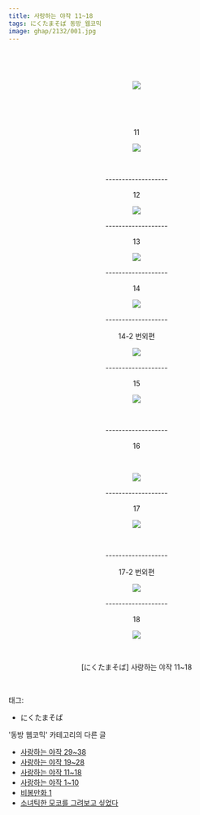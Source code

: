 ```yaml
---
title: 사랑하는 야작 11~18
tags: にくたまそば 동방_웹코믹
image: ghap/2132/001.jpg
---
```

<div class="article">
<p style="text-align: center; clear: none; float: none;"><br/></p>
<p style="text-align: center; clear: none; float: none;"><br/></p>
<p style="text-align: center; clear: none; float: none;"><img src="{{ site.nasurl }}/ghap/2132/001.jpg"/></p>
<p style="text-align: center; clear: none; float: none;"><br/></p>
<p style="text-align: center; clear: none; float: none;"><br/></p>
<p style="text-align: center; clear: none; float: none;">11</p>
<p style="text-align: center; clear: none; float: none;"><img src="{{ site.nasurl }}/ghap/2132/002.jpg"/></p>
<p style="text-align: center; clear: none; float: none;"><br/></p>
<p style="text-align: center; clear: none; float: none;">-------------------</p>
<p style="text-align: center; clear: none; float: none;">12</p>
<p style="text-align: center; clear: none; float: none;"><img src="{{ site.nasurl }}/ghap/2132/003.jpg"/></p>
<p style="text-align: center; clear: none; float: none;">-------------------</p>
<p style="text-align: center; clear: none; float: none;">13</p>
<p style="text-align: center; clear: none; float: none;"><img src="{{ site.nasurl }}/ghap/2132/004.jpg"/></p>
<p style="text-align: center; clear: none; float: none;">-------------------</p>
<p style="text-align: center; clear: none; float: none;">14</p>
<p style="text-align: center; clear: none; float: none;"><img src="{{ site.nasurl }}/ghap/2132/005.jpg"/></p>
<p style="text-align: center; clear: none; float: none;">-------------------</p>
<p style="text-align: center; clear: none; float: none;">14-2 번외편</p>
<p style="text-align: center; clear: none; float: none;"><img src="{{ site.nasurl }}/ghap/2132/006.jpg"/></p>
<p style="text-align: center; clear: none; float: none;">-------------------</p>
<p style="text-align: center; clear: none; float: none;">15</p>
<p style="text-align: center; clear: none; float: none;"><img src="{{ site.nasurl }}/ghap/2132/007.jpg"/></p>
<p style="text-align: center; clear: none; float: none;"><br/></p>
<p style="text-align: center; clear: none; float: none;">-------------------</p>
<p style="text-align: center; clear: none; float: none;">16</p>
<p style="text-align: center; clear: none; float: none;"><br/></p>
<p style="text-align: center; clear: none; float: none;"><img src="{{ site.nasurl }}/ghap/2132/008.jpg"/></p>
<p style="text-align: center; clear: none; float: none;">-------------------</p>
<p style="text-align: center; clear: none; float: none;">17</p>
<p style="text-align: center; clear: none; float: none;"><img src="{{ site.nasurl }}/ghap/2132/009.jpg"/></p>
<p style="text-align: center; clear: none; float: none;"><br/></p>
<p style="text-align: center; clear: none; float: none;">-------------------</p>
<p style="text-align: center; clear: none; float: none;">17-2 번외편</p>
<p style="text-align: center; clear: none; float: none;"><img src="{{ site.nasurl }}/ghap/2132/010.jpg"/></p>
<p style="text-align: center; clear: none; float: none;">-------------------</p>
<p style="text-align: center; clear: none; float: none;">18</p>
<p style="text-align: center; clear: none; float: none;"><img src="{{ site.nasurl }}/ghap/2132/011.jpg"/></p>
<p style="text-align: center; clear: none; float: none;"><br/></p>
<p style="text-align: center; clear: none; float: none;">[にくたまそば] 사랑하는 야작 11~18</p>
<p style="text-align: center;"><br/></p>
</div><div class="tagTrail">
<p>태그: </p>
<ul>
<li>にくたまそば</li>
</ul>
</div><div class="another">
<p>'동방 웹코믹' 카테고리의 다른 글</p>
<ul>
<li><a href="/2016-09-12-ghap_2134">사랑하는 야작 29~38</a></li>
<li><a href="/2016-09-12-ghap_2133">사랑하는 야작 19~28</a></li>
<li><a href="/2016-09-12-ghap_2132">사랑하는 야작 11~18</a></li>
<li><a href="/2016-09-12-ghap_2131">사랑하는 야작 1~10</a></li>
<li><a href="/2016-09-11-ghap_2107">비봉만화 1</a></li>
<li><a href="/2016-09-11-ghap_2103">소녀틱한 모코를 그려보고 싶었다</a></li>
</ul>
</div><div class="cb_module cb_fluid">
<div class="cb_wrt cb_profile">
</div><!-- commentList close -->
</div>